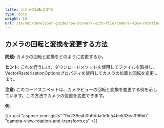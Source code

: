 ```yaml
---
title: カメラの回転と変換
type: docs
weight: 10
url: /ja/net/developer-guide/how-to/work-with-file/camera-view-rotation-and-transform/
---
```


## **カメラの回転と変換を変更する方法**

**問題:** カメラの回転と変換をどのように変更するか。

**ヒント:** これを行うには、ダウンロードメソッドを使用してファイルを取得し、VectorRasterizationOptionsプロパティを使用してカメラの位置と回転を変更します。

**注意:** このコードスニペットは、カメラビューの回転と変換を変更する例を示しています。この方法でカメラの位置を変更できます。

**例:**

{{< gist "aspose-com-gists" "9a239eab0b9dda0e1c54be533ea399bb" "camera-view-rotation-and-transform.cs" >}}

